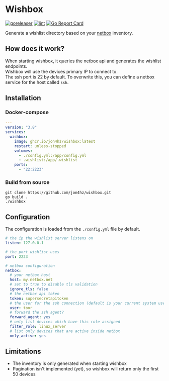 # Wishbox
[![goreleaser](https://github.com/jon4hz/wishbox/actions/workflows/goreleaser.yml/badge.svg)](https://github.com/jon4hz/wishbox/actions/workflows/goreleaser.yml)
[![lint](https://github.com/jon4hz/wishbox/actions/workflows/lint.yml/badge.svg)](https://github.com/jon4hz/wishbox/actions/workflows/lint.yml)
[![Go Report Card](https://goreportcard.com/badge/github.com/jon4hz/wishbox)](https://goreportcard.com/report/github.com/jon4hz/wishbox)


Generate a wishlist directory based on your [netbox](https://github.com/netbox-community/netbox) inventory.

## How does it work?
When starting wishbox, it queries the netbox api and generates the wishlist endpoints.  
Wishbox will use the devices primary IP to connect to.  
The ssh port is 22 by default. To overwrite this, you can define a netbox service for the host called `ssh`.

## Installation
### Docker-compose
```yaml
---
version: "3.8"
services:
  wishbox:
    image: ghcr.io/jon4hz/wishbox:latest
    restart: unless-stopped
    volumes:
      - ./config.yml:/app/config.yml
      - .wishlist:/app/.wishlist
    ports:
      - "22:2223"
```
### Build from source
```
git clone https://github.com/jon4hz/wishbox.git
go build .
./wishbox
```

## Configuration
The configuration is loaded from the `./config.yml` file by default.

```yaml
# the ip the wishlist server listens on
listen: 127.0.0.1

# the port wishlist uses
port: 2223

# netbox configuration
netbox:
  # your netbox host
  host: my.netbox.net
  # set to true to disable tls validation
  ignore_tls: false
  # the netbox api token
  token: supersecretapitoken
  # the user for the ssh connection (default is your current system user)
  user: toor
  # forward the ssh agent?
  forward_agent: yes
  # only list devices which have this role assigned
  filter_role: linux_server
  # list only devices that are active inside netbox
  only_active: yes
```

## Limitations
- The inventory is only generated when starting wishbox
- Pagination isn't implemented (yet), so wishbox will return only the first 50 devices